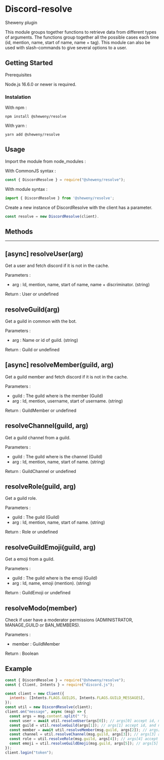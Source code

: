 # Discord-resolve

Sheweny plugin

This module groups together functions to retrieve data from different types of arguments. The functions group together all the possible cases each time (id, mention, name, start of name, name + tag). This module can also be used with slash-commands to give several options to a user.

## Getting Started

Prerequisites

Node.js 16.6.0 or newer is required.

### Instalation

With npm :

```sh-session
npm install @sheweny/resolve
```

With yarn :

```sh-session
yarn add @sheweny/resolve
```

## Usage

Import the module from node_modules :

With CommonJS syntax :

```js
const { DiscordResolve } = require("@sheweny/resolve");
```

With module syntax :

```js
import { DiscordResolve } from '@sheweny/resolve';
```

Create a new instance of DiscordResolve with the client has a parameter.

```js
const resolve = new DiscordResolve(client).
```

## Methods

---

## [async] resolveUser(arg)

Get a user and fetch discord if it is not in the cache.

Parameters :

- arg : Id, mention, name, start of name, name + discriminator. (string)

Return : User or undefined

## resolveGuild(arg)

Get a guild in common with the bot.

Parameters :

- arg : Name or id of guild. (string)

Return : Guild or undefined

## [async] resolveMember(guild, arg)

Get a guild member and fetch discord if it is not in the cache.

Parameters :

- guild : The guild where is the member (Guild)
- arg : Id, mention, username, start of username. (string)

Return : GuildMember or undefined

## resolveChannel(guild, arg)

Get a guild channel from a guild.

Parameters :

- guild : The guild where is the channel (Guild)
- arg : Id, mention, name, start of name. (string)

Return : GuildChannel or undefined

## resolveRole(guild, arg)

Get a guild role.

Parameters :

- guild : The guild (Guild)
- arg : Id, mention, name, start of name. (string)

Return : Role or undefined

## resolveGuildEmoji(guild, arg)

Get a emoji from a guild.

Parameters :

- guild : The guild where is the emoji (Guild)
- arg : Id, name, emoji (mention). (string)

Return : GuildEmoji or undefined

## resolveModo(member)

Check if user have a moderator permissions (ADMINISTRATOR, MANAGE_GUILD or BAN_MEMBERS).

Parameters :

- member : GuildMember

Return : Boolean

## Example

```js
const { DiscordResolve } = require("@sheweny/resolve");
const { Client, Intents } = require("discord.js");

const client = new Client({
  intents: [Intents.FLAGS.GUILDS, Intents.FLAGS.GUILD_MESSAGES],
});
const util = new DiscordResolve(client);
client.on("message", async (msg) => {
  const args = msg.content.split(" ");
  const user = await util.resolveUser(args[0]); // args[0] accept id, mention, name, start of name and username + discriminator.
  const guild = util.resolveGuild(args[1]); // args[1] accept id, and name.
  const member = await util.resolveMember(msg.guild, args[2]); // args[2] accept id, mention, username, start of username.
  const channel = util.resolveChannel(msg.guild, args[3]); // args[3] accept id, mention and name.
  const role = util.resolveRole(msg.guild, args[4]); // args[4] accept id, mention, name and start of name.
  const emoji = util.resolveGuildEmoji(msg.guild, args[5]); // args[5] accept id, name and emoji.
});
client.login("token");
```
